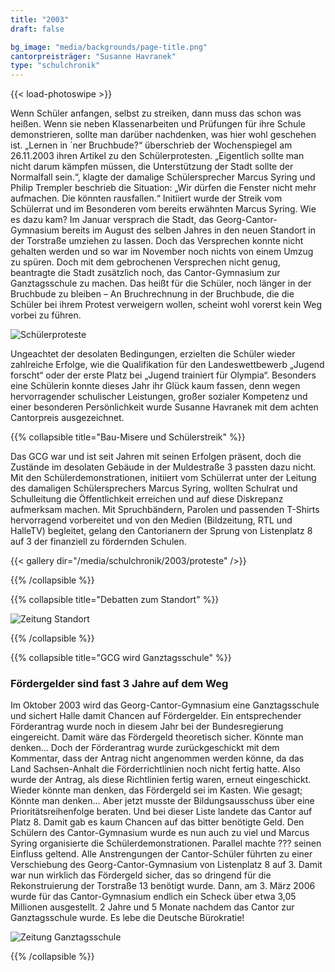 ```yaml
---
title: "2003"
draft: false

bg_image: "media/backgrounds/page-title.png"
cantorpreisträger: "Susanne Havranek"
type: "schulchronik"
---
```


{{< load-photoswipe >}}

Wenn Schüler anfangen, selbst zu streiken, dann muss das schon was heißen. Wenn sie neben Klassenarbeiten und Prüfungen für ihre Schule demonstrieren, sollte man darüber nachdenken, was hier wohl geschehen ist. „Lernen in ´ner Bruchbude?“ überschrieb der Wochenspiegel am 26.11.2003 ihren Artikel zu den Schülerprotesten. „Eigentlich sollte man nicht darum kämpfen müssen, die Unterstützung der Stadt sollte der Normalfall sein.“, klagte der damalige Schülersprecher Marcus Syring und Philip Trempler beschrieb die Situation: „Wir dürfen die Fenster nicht mehr aufmachen. Die könnten rausfallen.“ Initiiert wurde der Streik vom Schülerrat und im Besonderen vom bereits erwähnten Marcus Syring. Wie es dazu kam? Im Januar versprach die Stadt, das Georg-Cantor-Gymnasium bereits im August des selben Jahres in den neuen Standort in der Torstraße umziehen zu lassen. Doch das Versprechen konnte nicht gehalten werden und so war im November noch nichts von einem Umzug zu spüren. Doch mit dem gebrochenen Versprechen nicht genug, beantragte die Stadt zusätzlich noch, das Cantor-Gymnasium zur Ganztagsschule zu machen. Das heißt für die Schüler, noch länger in der Bruchbude zu bleiben – An Bruchrechnung in der Bruchbude, die die Schüler bei ihrem Protest verweigern wollen, scheint wohl vorerst kein Weg vorbei zu führen.

![Schülerproteste](/media/schulchronik/2003/schuelerproteste.png)

Ungeachtet der desolaten Bedingungen, erzielten die Schüler wieder zahlreiche Erfolge, wie die Qualifikation für den Landeswettbewerb „Jugend forscht“ oder der erste Platz bei „Jugend trainiert für Olympia“. Besonders eine Schülerin konnte dieses Jahr ihr Glück kaum fassen, denn wegen hervorragender schulischer Leistungen, großer sozialer Kompetenz und einer besonderen Persönlichkeit wurde Susanne Havranek mit dem achten Cantorpreis ausgezeichnet.

{{% collapsible  title="Bau-Misere und Schülerstreik" %}}

Das GCG war und ist seit Jahren mit seinen Erfolgen präsent, doch die Zustände im desolaten Gebäude in der Muldestraße 3 passten dazu nicht. Mit den Schülerdemonstrationen, initiiert vom Schülerrat unter der Leitung des damaligen Schülersprechers Marcus Syring, wollten Schulrat und Schulleitung die Öffentlichkeit erreichen und auf diese Diskrepanz aufmerksam machen. Mit Spruchbändern, Parolen und passenden T-Shirts hervorragend vorbereitet und von den Medien (Bildzeitung, RTL und HalleTV) begleitet, gelang den Cantorianern der Sprung von Listenplatz 8 auf 3 der finanziell zu fördernden Schulen.

{{< gallery dir="/media/schulchronik/2003/proteste" />}}

{{% /collapsible %}}

{{% collapsible  title="Debatten zum Standort" %}}

![Zeitung Standort](/media/schulchronik/2003/cantor-torschule.png)

{{% /collapsible %}}

{{% collapsible  title="GCG wird Ganztagsschule" %}}

### Fördergelder sind fast 3 Jahre auf dem Weg

Im Oktober 2003 wird das Georg-Cantor-Gymnasium eine Ganztagsschule und sichert Halle damit Chancen auf Fördergelder. Ein entsprechender Förderantrag wurde noch in diesem Jahr bei der Bundesregierung eingereicht. Damit wäre das Fördergeld theoretisch sicher. Könnte man denken…
Doch der Förderantrag wurde zurückgeschickt mit dem Kommentar, dass der Antrag nicht angenommen werden könne, da das Land Sachsen-Anhalt die Förderrichtlinien noch nicht fertig hatte. Also wurde der Antrag, als diese Richtlinien fertig waren, erneut eingeschickt. Wieder könnte man denken, das Fördergeld sei im Kasten. Wie gesagt; Könnte man denken…
Aber jetzt musste der Bildungsausschuss über eine Prioritätsreihenfolge beraten. Und bei dieser Liste landete das Cantor auf Platz 8. Damit gab es kaum Chancen auf das bitter benötigte Geld.
Den Schülern des Cantor-Gymnasium wurde es nun auch zu viel und Marcus Syring organisierte die Schülerdemonstrationen. Parallel machte ??? seinen Einfluss geltend. Alle Anstrengungen der Cantor-Schüler führten zu einer Verschiebung des Georg-Cantor-Gymnasium von Listenplatz 8 auf 3. Damit war nun wirklich das Fördergeld sicher, das so dringend für die Rekonstruierung der Torstraße 13 benötigt wurde.
Dann, am 3. März 2006 wurde für das Cantor-Gymnasium endlich ein Scheck über etwa 3,05 Millionen ausgestellt. 2 Jahre und 5 Monate nachdem das Cantor zur Ganztagsschule wurde.
Es lebe die Deutsche Bürokratie!

![Zeitung Ganztagsschule](/media/schulchronik/2003/cantor-ganztagsschule.png)

{{% /collapsible %}}
